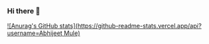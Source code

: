 ### Hi there 👋

[![Anurag's GitHub stats](https://github-readme-stats.vercel.app/api?username=Abhijeet Mule)](https://github.com/anuraghazra/github-readme-stats)

